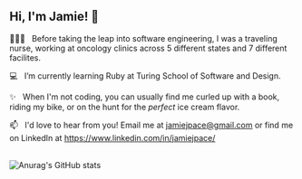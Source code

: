 ## Hi, I'm Jamie!&nbsp;👋

👩🏻‍⚕️&nbsp; &nbsp;Before taking the leap into software engineering, I was a traveling nurse, working at oncology clinics across 5 different states and 7 different facilites.

💻&nbsp; &nbsp;I’m currently learning Ruby at Turing School of Software and Design.

✨&nbsp; &nbsp;When I'm not coding, you can usually find me curled up with a book, riding my bike, or on the hunt for the *perfect* ice cream flavor. 

📫&nbsp; &nbsp;I'd love to hear from you! Email me at jamiejpace@gmail.com or find me on LinkedIn at https://www.linkedin.com/in/jamiejpace/<br><br>

![Anurag's GitHub stats](https://github-readme-stats.vercel.app/api?username=jamiejpace&show_icons=true&theme=cobalt)


<!---
jamiejpace/jamiejpace is a ✨ special ✨ repository because its `README.md` (this file) appears on your GitHub profile.
You can click the Preview link to take a look at your changes.
--->
